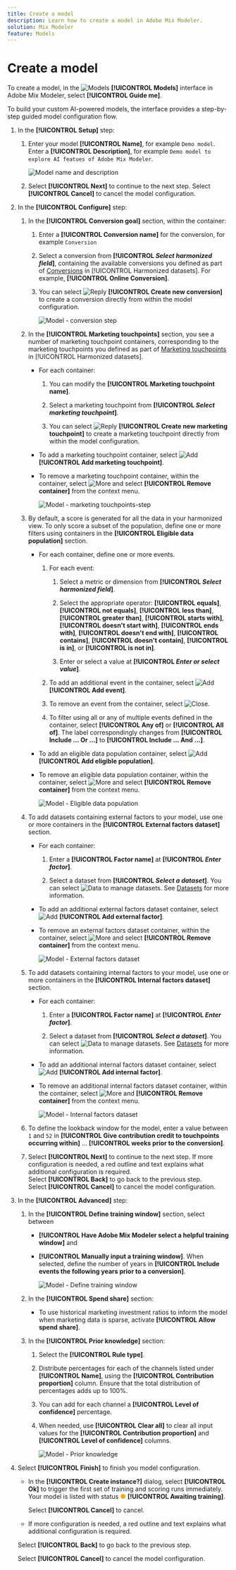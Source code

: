 ```yaml
---
title: Create a model
description: Learn how to create a model in Adobe Mix Modeler.
solution: Mix Modeler
feature: Models
---
```


# Create a model

To create a model, in the ![Models](../assets/icons/FileData.svg) **[!UICONTROL Models]** interface in Adobe Mix Modeler, select **[!UICONTROL Guide me]**.

To build your custom AI-powered models, the interface provides a step-by-step guided model configuration flow.

1. In the **[!UICONTROL Setup]** step:

   1. Enter your model **[!UICONTROL Name]**, for example `Demo model`. Enter a **[!UICONTROL Description]**, for example `Demo model to explore AI featues of Adobe Mix Modeler`.

       ![Model name and description](../assets/model-name-description.png)

   1. Select **[!UICONTROL Next]** to continue to the next step. Select **[!UICONTROL Cancel]** to cancel the model configuration.

1. In the **[!UICONTROL Configure]** step:

   1. In the **[!UICONTROL Conversion goal]** section, within the container:

       1. Enter a **[!UICONTROL Conversion name]** for the conversion, for example `Conversion`

       1. Select a conversion from **[!UICONTROL *Select harmonized field*]**, containing the available conversions you defined as part of [Conversions](../harmonize-data/conversions.md) in [!UICONTROL Harmonized datasets]. For example, **[!UICONTROL Online Conversion]**. 

       1. You can select ![Reply](../assets/icons/Reply.svg) **[!UICONTROL Create new conversion]** to create a conversion directly from within the model configuration.

            ![Model - conversion step](../assets/model-conversion-step.png)

   1. In the **[!UICONTROL Marketing touchpoints]** section, you see a number of marketing touchpoint containers, corresponding to the marketing touchpoints you defined as part of [Marketing touchpoints](../harmonize-data/marketing-touchpoints.md) in [!UICONTROL Harmonized datasets]. 

       * For each container:

         1. You can modify the **[!UICONTROL Marketing touchpoint name]**. 

         1. Select a marketing touchpoint from **[!UICONTROL _Select marketing touchpoint_]**.

         1. You can select ![Reply](../assets/icons/Reply.svg) **[!UICONTROL Create new marketing touchpoint]** to create a marketing touchpoint directly from within the model configuration.

       * To add a marketing touchpoint container, select ![Add](../assets/icons/AddCircle.svg) **[!UICONTROL Add marketing touchpoint]**.

       * To remove a marketing touchpoint container, within the container, select ![More](../assets/icons/More.svg) and select **[!UICONTROL Remove container]** from the context menu.

            ![Model - marketing touchpoints-step](../assets/model-marketing-touchpoint-step.png)

   1. By default, a score is generated for all the data in your harmonized view. To only score a subset of the population, define one or more filters using containers in the **[!UICONTROL Eligible data population]** section. 

       * For each container, define one or more events.

         1. For each event: 

             1. Select a metric or dimension from **[!UICONTROL _Select harmonized field_]**.

             1. Select the appropriate operator: **[!UICONTROL equals]**, **[!UICONTROL not equals]**, **[!UICONTROL less than]**, **[!UICONTROL greater than]**, **[!UICONTROL starts with]**, **[!UICONTROL doesn't start with]**, **[!UICONTROL ends with]**, **[!UICONTROL doesn't end with]**, **[!UICONTROL contains]**, **[!UICONTROL doesn't contain]**, **[!UICONTROL is in]**, or **[!UICONTROL is not in]**.

             1. Enter or select a value at **[!UICONTROL _Enter or select value_]**.

         1. To add an additional event in the container, select ![Add](../assets/icons/AddCircle.svg) **[!UICONTROL Add event]**.

         1. To remove an event from the container, select ![Close](../assets/icons/Close.svg).

         1. To filter using all or any of multiple events defined in the container, select **[!UICONTROL Any of]** or **[!UICONTROL All of]**. The label correspondingly changes from **[!UICONTROL Include ... Or ...]** to **[!UICONTROL Include ... And ...]**.
       
       * To add an eligible data population container, select ![Add](../assets/icons/AddCircle.svg) **[!UICONTROL Add eligible population]**.

       * To remove an eligible data population container, within the container, select ![More](../assets/icons/More.svg) and select **[!UICONTROL Remove container]** from the context menu.

         ![Model - Eligible data population](../assets/model-eligible-data-population-step.png)

   1. To add datasets containing external factors to your model, use one or more containers in the **[!UICONTROL External factors dataset]** section. 

       * For each container:

         1. Enter a **[!UICONTROL Factor name]** at **[!UICONTROL _Enter factor_]**.

         1. Select a dataset from **[!UICONTROL _Select a dataset_]**. You can select ![Data](../assets/icons/Data.svg) to manage datasets. See [Datasets](../ingest-data/datasets.md) for more information.

       * To add an additional external factors dataset container, select ![Add](../assets/icons/AddCircle.svg) **[!UICONTROL Add external factor]**.

       * To remove an external factors dataset container, within the container, select ![More](../assets/icons/More.svg) and select **[!UICONTROL Remove container]** from the context menu.

         ![Model - External factors dataset](../assets/model-external-factors-dataset-step.png)


   1. To add datasets containing internal factors to your model, use one or more containers in the **[!UICONTROL Internal factors dataset]** section. 

       * For each container:

         1. Enter a **[!UICONTROL Factor name]** at **[!UICONTROL _Enter factor_]**.

         1. Select a dataset from **[!UICONTROL _Select a dataset_]**. You can select ![Data](../assets/icons/Data.svg) to manage datasets. See [Datasets](../ingest-data/datasets.md) for more information.

       * To add an additional internal factors dataset container, select ![Add](../assets/icons/AddCircle.svg) **[!UICONTROL Add internal factor]**.

       * To remove an additional internal factors dataset container, within the container, select ![More](../assets/icons/More.svg) and **[!UICONTROL Remove container]** from the context menu.

         ![Model - Internal factors dataset](../assets/model-internal-factors-dataset-step.png)

   1. To define the lookback window for the model, enter a value between `1` and `52` in **[!UICONTROL Give contribution credit to touchpoints occurring within]** ... **[!UICONTROL weeks prior to the conversion]**.

   1. Select **[!UICONTROL Next]** to continue to the next step. If more configuration is needed, a red outline and text explains what additional configuration is required. <br/>Select **[!UICONTROL Back]** to go back to the previous step. <br/>Select **[!UICONTROL Cancel]** to cancel the model configuration.

1. In the **[!UICONTROL Advanced]** step:

   1. In the **[!UICONTROL Define training window]** section, select between 

       * **[!UICONTROL Have Adobe Mix Modeler select a helpful training window]** and 

       * **[!UICONTROL Manually input a training window]**. When selected, define the number of years in **[!UICONTROL Include events the following years prior to a conversion]**.

         ![Model - Define training window](../assets/model-define-training-window.png)

   1. In the **[!UICONTROL Spend share]** section:

       * To use historical marketing investment ratios to inform the model when marketing data is sparse,  activate **[!UICONTROL Allow spend share]**.

   1. In the **[!UICONTROL Prior knowledge]** section:

       1. Select the **[!UICONTROL Rule type]**.

       1. Distribute percentages for each of the channels listed under **[!UICONTROL Name]**, using the **[!UICONTROL Contribution proportion]** column. Ensure that the total distribution of percentages adds up to 100%. 

       1. You can add for each channel a **[!UICONTROL Level of confidence]** percentage.

       1. When needed, use **[!UICONTROL Clear all]** to clear all input values for the **[!UICONTROL Contribution proportion]** and **[!UICONTROL Level of confidence]** columns.

          ![Model - Prior knowledge](../assets/model-prior-knowledge-step.png)

1. Select **[!UICONTROL Finish]** to finish you model configuration. 
   
   * In the **[!UICONTROL Create instance?]** dialog, select **[!UICONTROL Ok]** to trigger the first set of training and scoring runs immediately. Your model is listed with status <span style="color:orange">●</span> **[!UICONTROL Awaiting training]**.
   
     Select **[!UICONTROL Cancel]** to cancel. 
  
   * If more configuration is needed, a red outline and text explains what additional configuration is required. 
   
   Select **[!UICONTROL Back]** to go back to the previous step. 
   
   Select **[!UICONTROL Cancel]** to cancel the model configuration.


